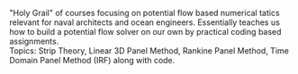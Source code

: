 "Holy Grail" of courses focusing on potential flow based numerical tatics relevant for naval architects and ocean engineers.
Essentially teaches us how to build a potential flow solver on our own by practical coding based assignments.\
Topics: Strip Theory, Linear 3D Panel Method, Rankine Panel Method, Time Domain Panel Method (IRF) along with code.
